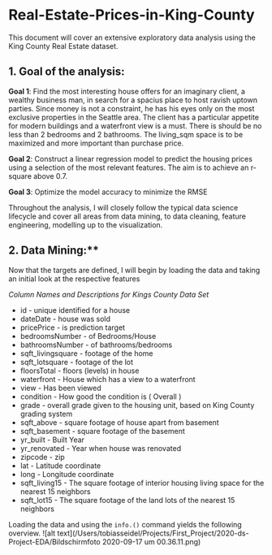 # Real-Estate-Prices-in-King-County

This document will cover an extensive exploratory data analysis using the King County Real Estate dataset. 

## 1. Goal of the analysis: 

**Goal 1**:
Find the most interesting house offers for an imaginary client, a wealthy business man, in search for a spacius place to host ravish uptown parties. Since money is not a constraint, he has his eyes only on the most exclusive properties in the Seattle area. The client has a particular appetite for modern buildings and a waterfront view is a must. There is should be no less than 2 bedrooms and 2 bathrooms. The living_sqm space is to be maximized and more important than purchase price.

**Goal 2**:
Construct a linear regression model to predict the housing prices using a selection of the most relevant features. The aim is to achieve an r-square above 0.7. 

**Goal 3**:
Optimize the model accuracy to minimize the RMSE

Throughout the analysis, I will closely follow the typical data science lifecycle and cover all areas from data mining, to data cleaning, feature engineering, modelling up to the visualization. 

## 2.  Data Mining:**

Now that the targets are defined, I will begin by loading the data and taking an initial look at the respective features

*Column Names and Descriptions for Kings County Data Set*
  * id - unique identified for a house
  * dateDate - house was sold
  * pricePrice - is prediction target
  * bedroomsNumber - of Bedrooms/House
  * bathroomsNumber - of bathrooms/bedrooms
  * sqft_livingsquare - footage of the home
  * sqft_lotsquare - footage of the lot
  * floorsTotal - floors (levels) in house
  * waterfront - House which has a view to a waterfront
  * view - Has been viewed
  * condition - How good the condition is ( Overall )
  * grade - overall grade given to the housing unit, based on King County grading system
  * sqft_above - square footage of house apart from basement
  * sqft_basement - square footage of the basement
  * yr_built - Built Year
  * yr_renovated - Year when house was renovated
  * zipcode - zip
  * lat - Latitude coordinate
  * long - Longitude coordinate
  * sqft_living15 - The square footage of interior housing living space for the nearest 15 neighbors
  * sqft_lot15 - The square footage of the land lots of the nearest 15 neighbors
  
  Loading the data and using the `info.()` command yields the following overview. 
  ![alt text](/Users/tobiasseidel/Projects/First_Project/2020-ds-Project-EDA/Bildschirmfoto 2020-09-17 um 00.36.11.png)
  
  
